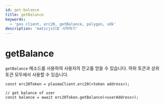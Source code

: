 ```yaml
---
id: get-balance
title: getBalance
keywords:
  - 'pos client, erc20, getBalance, polygon, sdk'
description: 'maticjs으로 시작하기'
---
```


# getBalance

`getBalance` 메소드를 사용하여 사용자의 잔고를 얻을 수 있습니다.  하위 토큰과 상위 토큰 모두에서 사용할 수 있습니다.

```
const erc20Token = plasmaClient.erc20(<token address>);

// get balance of user
const balance = await erc20Token.getBalance(<userAddress>);
```
